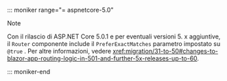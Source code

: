 ::: moniker range="= aspnetcore-5.0"

> [!NOTE]
> Con il rilascio di ASP.NET Core 5.0.1 e per eventuali versioni 5. x aggiuntive, il `Router` componente include il `PreferExactMatches` parametro impostato su `@true` . Per altre informazioni, vedere <xref:migration/31-to-50#changes-to-blazor-app-routing-logic-in-501-and-further-5x-releases-up-to-60>.

::: moniker-end

